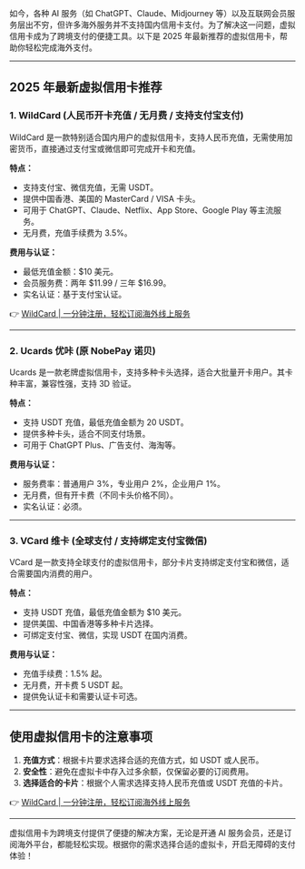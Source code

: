 如今，各种 AI 服务（如 ChatGPT、Claude、Midjourney 等）以及互联网会员服务层出不穷，但许多海外服务并不支持国内信用卡支付。为了解决这一问题，虚拟信用卡成为了跨境支付的便捷工具。以下是 2025 年最新推荐的虚拟信用卡，帮助你轻松完成海外支付。

---

## 2025 年最新虚拟信用卡推荐

### 1. WildCard (人民币开卡充值 / 无月费 / 支持支付宝支付)
WildCard 是一款特别适合国内用户的虚拟信用卡，支持人民币充值，无需使用加密货币，直接通过支付宝或微信即可完成开卡和充值。

**特点：**
- 支持支付宝、微信充值，无需 USDT。
- 提供中国香港、美国的 MasterCard / VISA 卡头。
- 可用于 ChatGPT、Claude、Netflix、App Store、Google Play 等主流服务。
- 无月费，充值手续费为 3.5%。

**费用与认证：**
- 最低充值金额：$10 美元。
- 会员服务费：两年 $11.99 / 三年 $16.99。
- 实名认证：基于支付宝认证。

👉 [WildCard | 一分钟注册，轻松订阅海外线上服务](https://bit.ly/bewildcard)

---

### 2. Ucards 优咔 (原 NobePay 诺贝)
Ucards 是一款老牌虚拟信用卡，支持多种卡头选择，适合大批量开卡用户。其卡种丰富，兼容性强，支持 3D 验证。

**特点：**
- 支持 USDT 充值，最低充值金额为 20 USDT。
- 提供多种卡头，适合不同支付场景。
- 可用于 ChatGPT Plus、广告支付、海淘等。

**费用与认证：**
- 服务费率：普通用户 3%，专业用户 2%，企业用户 1%。
- 无月费，但有开卡费（不同卡头价格不同）。
- 实名认证：必须。

---

### 3. VCard 维卡 (全球支付 / 支持绑定支付宝微信)
VCard 是一款支持全球支付的虚拟信用卡，部分卡片支持绑定支付宝和微信，适合需要国内消费的用户。

**特点：**
- 支持 USDT 充值，最低充值金额为 $10 美元。
- 提供美国、中国香港等多种卡片选择。
- 可绑定支付宝、微信，实现 USDT 在国内消费。

**费用与认证：**
- 充值手续费：1.5% 起。
- 无月费，开卡费 5 USDT 起。
- 提供免认证卡和需要认证卡可选。

---

## 使用虚拟信用卡的注意事项
1. **充值方式**：根据卡片要求选择合适的充值方式，如 USDT 或人民币。
2. **安全性**：避免在虚拟卡中存入过多余额，仅保留必要的订阅费用。
3. **选择适合的卡片**：根据个人需求选择支持人民币充值或 USDT 充值的卡片。

👉 [WildCard | 一分钟注册，轻松订阅海外线上服务](https://bit.ly/bewildcard)

---

虚拟信用卡为跨境支付提供了便捷的解决方案，无论是开通 AI 服务会员，还是订阅海外平台，都能轻松实现。根据你的需求选择合适的虚拟卡，开启无障碍的支付体验！